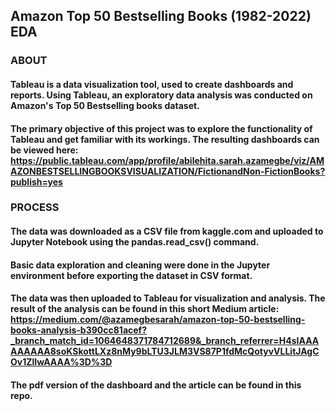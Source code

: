 ## Amazon Top 50 Bestselling Books (1982-2022) EDA
### ABOUT
#### Tableau is a data visualization tool, used to create dashboards and reports. Using Tableau, an exploratory data analysis was conducted on Amazon's Top 50 Bestselling books dataset. 
#### The primary objective of this project was to explore the functionality of Tableau and get familiar with its workings. The resulting dashboards can be viewed here: https://public.tableau.com/app/profile/abilehita.sarah.azamegbe/viz/AMAZONBESTSELLINGBOOKSVISUALIZATION/FictionandNon-FictionBooks?publish=yes
### PROCESS
#### The data was downloaded as a CSV file from kaggle.com and uploaded to Jupyter Notebook using the pandas.read_csv() command.
#### Basic data exploration and cleaning were done in the Jupyter environment before exporting the dataset in CSV format.
#### The data was then uploaded to Tableau for visualization and analysis. The result of the analysis can be found in this short Medium article: https://medium.com/@azamegbesarah/amazon-top-50-bestselling-books-analysis-b390cc81acef?_branch_match_id=1064648371784712689&_branch_referrer=H4sIAAAAAAAAA8soKSkottLXz8nMy9bLTU3JLM3VS87P1fdMcQotyvVLLitJAgCOv1ZlIwAAAA%3D%3D
#### The pdf version of the dashboard and the article can be found in this repo.
